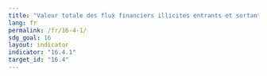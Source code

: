 ```yaml
---
title: "Valeur totale des flux financiers illicites entrants et sortants (en dollars des États‑Unis courants"
lang: fr
permalink: /fr/16-4-1/
sdg_goal: 16
layout: indicator
indicator: "16.4.1"
target_id: "16.4"
---
```


